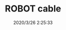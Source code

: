 ﻿---
layout: post 
title: ROBOT cable
tags: 
categories: wire-cable
overview: 
series: FN20
part_number: FN-20276-0
thumb_img: static/202003/310-thumb-20200326102554.jpg
small_img: static/202003/310-20200326102554.jpg
date: 2020/3/26 2:25:33
---



